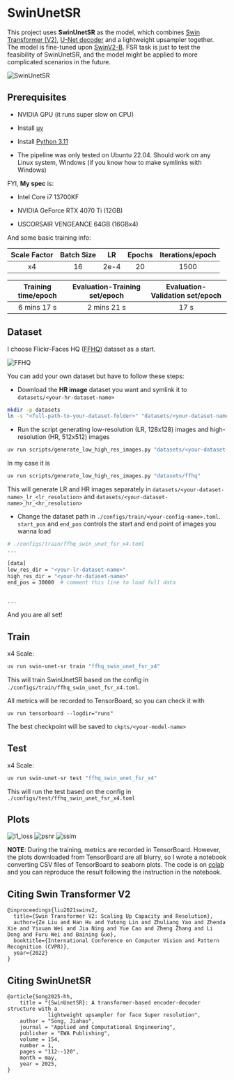 # SwinUnetSR

This project uses **SwinUnetSR** as the model, which combines [Swin Transformer (V2)](https://arxiv.org/pdf/2111.09883), [U-Net decoder](https://arxiv.org/pdf/1505.04597) and a lightweight upsampler together. The model is fine-tuned upon [SwinV2-B](https://huggingface.co/microsoft/swinv2-base-patch4-window8-256). FSR task is just to test the feasibility of SwinUnetSR, and the model might be applied to more complicated scenarios in the future.

![SwinUnetSR](./pics/swin_unet_sr.png)


## Prerequisites

- NVIDIA GPU (it runs super slow on CPU)

- Install [uv](https://docs.astral.sh/uv/getting-started/installation/)

- Install [Python 3.11](https://docs.astral.sh/uv/guides/install-python/#installing-a-specific-version)

- The pipeline was only tested on Ubuntu 22.04. Should work on any Linux system, Windows (if you know how to make symlinks with Windows)

FYI, **My spec** is:

- Intel Core i7 13700KF

- NVIDIA GeForce RTX 4070 Ti (12GB)

- USCORSAIR VENGEANCE 64GB (16GBx4)

And some basic training info:

|     **Scale Factor**    	|           **Batch Size**          	|                **LR**               	| **Epochs** 	| **Iterations/epoch** 	|
|:-----------------------:	|:---------------------------------:	|:-----------------------------------:	|:----------:	|:--------------------:	|
|            x4           	|                 16                	|                 2e-4                	|     20     	|         1500         	|

| **Training time/epoch** 	| **Evaluation-Training set/epoch** 	| **Evaluation-Validation set/epoch** 	|
|:-----------------------:	|:---------------------------------:	|:-----------------------------------:	|
|       6 mins 17 s       	|            2 mins 21 s            	|                 17 s                	|


## Dataset
I choose Flickr-Faces HQ ([FFHQ](https://www.kaggle.com/datasets/arnaud58/flickrfaceshq-dataset-ffhq)) dataset as a start. 

![FFHQ](./pics/high_res_faces.png)

You can add your own dataset but have to follow these steps:

- Download the **HR image** dataset you want and symlink it to `datasets/<your-hr-dataset-name>`

```bash
mkdir -p datasets
ln -s "<full-path-to-your-dataset-folder>" "datasets/<your-dataset-name>"
```

- Run the script generating low-resolution (LR, 128x128) images and high-resolution (HR, 512x512) images

```bash
uv run scripts/generate_low_high_res_images.py "datasets/<your-dataset-name>"
```

In my case it is

```bash
uv run scripts/generate_low_high_res_images.py "datasets/ffhq"
```

This will generate LR and HR images separately in `datasets/<your-dataset-name>_lr_<lr_resolution>`
and `datasets/<your-dataset-name>_hr_<hr_resolution>`

- Change the dataset path in `./configs/train/<your-config-name>.toml`. `start_pos` and `end_pos` controls
the start and end point of images you wanna load

```bash
# ./configs/train/ffhq_swin_unet_fsr_x4.toml
...

[data]
low_res_dir = "<your-lr-dataset-name>"
high_res_dir = "<your-hr-dataset-name>"
end_pos = 30000  # comment this line to load full data


...
```

And you are all set!

## Train
x4 Scale:
```bash
uv run swin-unet-sr train "ffhq_swin_unet_fsr_x4"
```

This will train SwinUnetSR based on the config in `./configs/train/ffhq_swin_unet_fsr_x4.toml`.

All metrics will be recorded to TensorBoard, so you can check it with 
```
uv run tensorboard --logdir="runs"
```

The best checkpoint will be saved to `ckpts/<your-model-name>`

## Test
x4 Scale:
```bash
uv run swin-unet-sr test "ffhq_swin_unet_fsr_x4"
```
This will run the test based on the config in `./configs/test/ffhq_swin_unet_fsr_x4.toml`

## Plots
![l1_loss](./pics/l1_loss.png)
![psnr](./pics/psnr.png)
![ssim](./pics/ssim.png)

**NOTE**: During the training, metrics are recorded in TensorBoard. However, the plots downloaded from TensorBoard are all blurry, so I wrote a notebook converting CSV files of TensorBoard to seaborn plots. 
The code is on [colab](https://colab.research.google.com/drive/1q45stMwWKOulCL_A8X9p3fo9slmhNGvK?usp=sharing) and you can reproduce the result following the instruction in the notebook.

## Citing Swin Transformer V2
```
@inproceedings{liu2021swinv2,
  title={Swin Transformer V2: Scaling Up Capacity and Resolution}, 
  author={Ze Liu and Han Hu and Yutong Lin and Zhuliang Yao and Zhenda Xie and Yixuan Wei and Jia Ning and Yue Cao and Zheng Zhang and Li Dong and Furu Wei and Baining Guo},
  booktitle={International Conference on Computer Vision and Pattern Recognition (CVPR)},
  year={2022}
}
```

## Citing SwinUnetSR
```
@article{Song2025-hh,
    title = "{SwinUnetSR}: A transformer-based encoder-decoder structure with a
             lightweight upsampler for face Super resolution",
    author = "Song, Jiahao",
    journal = "Applied and Computational Engineering",
    publisher = "EWA Publishing",
    volume = 154,
    number = 1,
    pages = "112--120",
    month = may,
    year = 2025,
}
```
